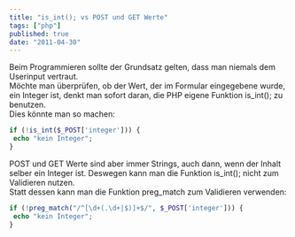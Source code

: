 ```yaml
---
title: "is_int(); vs POST und GET Werte"
tags: ["php"]
published: true
date: "2011-04-30"
---
```


Beim Programmieren sollte der Grundsatz gelten, dass man niemals dem Userinput vertraut.  
Möchte man überprüfen, ob der Wert, der im Formular eingegebene wurde, ein Integer ist, denkt man sofort daran, die PHP eigene Funktion is_int(); zu benutzen.  
Dies könnte man so machen:

```php
if (!is_int($_POST['integer'])) {
 echo "kein Integer";
}
```

POST und GET Werte sind aber immer Strings, auch dann, wenn der Inhalt selber ein Integer ist. Deswegen kann man die Funktion is_int(); nicht zum Validieren nutzen.  
Statt dessen kann man die Funktion preg_match zum Validieren verwenden:

```php
if (!preg_match("/^[\d+(.\d+|$)]+$/", $_POST['integer'])) {
 echo "kein Integer";
}
```

